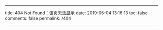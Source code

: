 ---

title: 404 Not Found：该页无法显示
date: 2019-05-04 13:16:13
toc: false
comments: false
permalink: /404

---